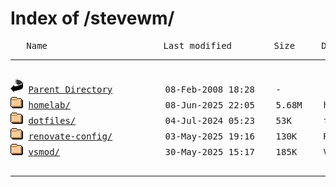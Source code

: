 <H1>Index of /stevewm/</H1>
<pre>
   Name                      Last modified        Size     Description
<hr>
<picture><img src="icons/back.gif" alt="[DIR]" width="20" height="22"></picture> <a href="https://github.com/">Parent Directory</a>          08-Feb-2008 18:28    -  
<picture><img src="icons/folder.gif" alt="[FOLDER]" width="20" height="22"></picture> <a href="https://github.com/stevewm/homelab">homelab/</a>                  08-Jun-2025 22:05    5.68M    homelab as code: approved by your wife's boyfriend
<picture><img src="icons/folder.gif" alt="[FOLDER]" width="20" height="22"></picture> <a href="https://github.com/stevewm/dotfiles">dotfiles/</a>                 04-Jul-2024 05:23    53K      for fish + managed with chezmoi
<picture><img src="icons/folder.gif" alt="[FOLDER]" width="20" height="22"></picture> <a href="https://github.com/stevewm/renovate-config">renovate-config/</a>          03-May-2025 19:16    130K     Reusable configuration for Renovate
<picture><img src="icons/folder.gif" alt="[FOLDER]" width="20" height="22"></picture> <a href="https://github.com/stevewm/vsmod">vsmod/</a>                    30-May-2025 15:17    185K     Vintage Story mod manager CLI

</pre>
<hr>